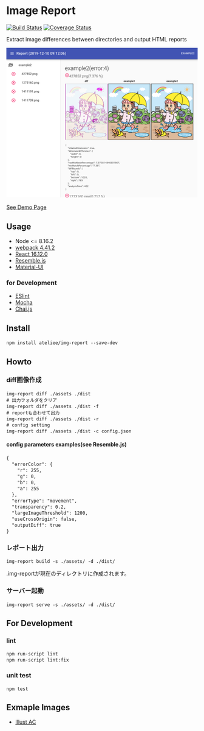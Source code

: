 # Image Report

[![Build Status](https://travis-ci.org/ateliee/img-report.svg?branch=master)](https://travis-ci.org/ateliee/img-report)
[![Coverage Status](https://coveralls.io/repos/github/ateliee/img-report/badge.svg?branch=master)](https://coveralls.io/github/ateliee/img-report?branch=master)

Extract image differences between directories and output HTML reports

![](examples/img/screen.png)

[See Demo Page](https://ateliee.github.io/img-report/)

## Usage

* Node <= 8.16.2
* [webpack 4.41.2](https://webpack.js.org/)
* [React 16.12.0](https://ja.reactjs.org/)
* [Resemble.js](https://github.com/rsmbl/Resemble.js)
* [Material-UI](https://material-ui.com/)

### for Development

* [ESlint](https://eslint.org/)
* [Mocha](https://mochajs.org/)
* [Chai.js](https://www.chaijs.com/)

## Install
```
npm install ateliee/img-report --save-dev
```

## Howto

### diff画像作成
```
img-report diff ./assets ./dist
# 出力フォルダをクリア
img-report diff ./assets ./dist -f
# reportも合わせて出力
img-report diff ./assets ./dist -r
# config setting
img-report diff ./assets ./dist -c config.json
```

#### config parameters examples(see Resemble.js)

```
{
  "errorColor": {
    "r": 255,
    "g": 0,
    "b": 0,
    "a": 255
  },
  "errorType": "movement",
  "transparency": 0.2,
  "largeImageThreshold": 1200,
  "useCrossOrigin": false,
  "outputDiff": true
}
```

### レポート出力

```
img-report build -s ./assets/ -d ./dist/
```

.img-reportが現在のディレクトリに作成されます。

### サーバー起動
```
img-report serve -s ./assets/ -d ./dist/
```

## For Development

### lint
```
npm run-script lint
npm run-script lint:fix
```

### unit test
```
npm test
```

## Exmaple Images

* [Illust AC](https://www.ac-illust.com/)